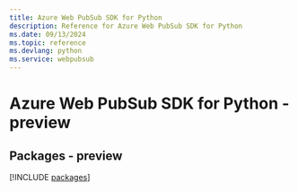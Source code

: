 ```yaml
---
title: Azure Web PubSub SDK for Python
description: Reference for Azure Web PubSub SDK for Python
ms.date: 09/13/2024
ms.topic: reference
ms.devlang: python
ms.service: webpubsub
---
```

# Azure Web PubSub SDK for Python - preview
## Packages - preview
[!INCLUDE [packages](web-pubsub-index.md)]